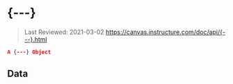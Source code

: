 # {---} 

> Last Reviewed: 2021-03-02
https://canvas.instructure.com/doc/api/{---}.html


```json
A {---} Object

```
## Data
